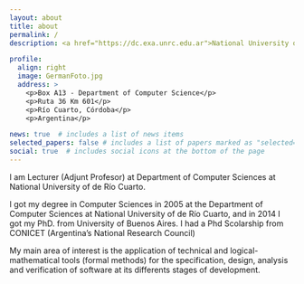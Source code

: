 ```yaml
---
layout: about
title: about
permalink: /
description: <a href="https://dc.exa.unrc.edu.ar">National University of de Río Cuarto</a>. 

profile:
  align: right
  image: GermanFoto.jpg
  address: >
    <p>Box A13 - Department of Computer Science</p>
    <p>Ruta 36 Km 601</p>
    <p>Río Cuarto, Córdoba</p>
    <p>Argentina</p>

news: true  # includes a list of news items
selected_papers: false # includes a list of papers marked as "selected={true}"
social: true  # includes social icons at the bottom of the page
---
```


I am Lecturer (Adjunt Profesor) at Department of Computer Sciences at National University of de Río Cuarto.

I got my degree in Computer Sciences in 2005 at the Department of Computer Sciences at National University of de Río Cuarto, and in 2014 I got my PhD. from  University of Buenos Aires. I had a Phd Scolarship from CONICET (Argentina’s National Research Council)

My main area of interest is the application of technical and logical-mathematical tools (formal methods) for the specification, design, analysis and verification of software at its differents stages of development.
